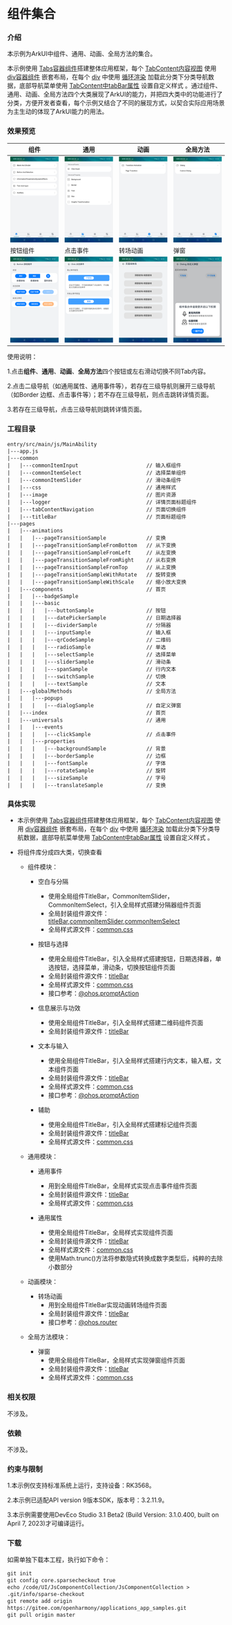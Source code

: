 # 组件集合

### 介绍

本示例为ArkUI中组件、通用、动画、全局方法的集合。

本示例使用 [Tabs容器组件](https://gitee.com/openharmony/docs/blob/master/zh-cn/application-dev/reference/apis-arkui/arkui-js/js-components-container-tabs.md)搭建整体应用框架，每个 [TabContent内容视图](https://gitee.com/openharmony/docs/blob/master/zh-cn/application-dev/reference/apis-arkui/arkui-js/js-components-container-tab-content.md) 使用 [div容器组件](https://gitee.com/openharmony/docs/blob/master/zh-cn/application-dev/reference/apis-arkui/arkui-js/js-components-container-div.md) 嵌套布局，在每个 [div](https://gitee.com/openharmony/docs/blob/master/zh-cn/application-dev/reference/apis-arkui/arkui-js/js-components-container-div.md) 中使用 [循环渲染](https://gitee.com/openharmony/docs/blob/master/zh-cn/application-dev/reference/apis-arkui/arkui-js/js-components-common-attributes.md) 加载此分类下分类导航数据，底部导航菜单使用 [TabContent中tabBar属性](https://gitee.com/openharmony/docs/blob/master/zh-cn/application-dev/reference/apis-arkui/arkui-js/js-components-container-tab-content.md) 设置自定义样式 。通过组件、通用、动画、全局方法四个大类展现了ArkUI的能力，并把四大类中的功能进行了分类，方便开发者查看，每个示例又结合了不同的展现方式，以契合实际应用场景为主生动的体现了ArkUI能力的用法。

### 效果预览

| 组件                                               | 通用                                              | 动画                                                      | 全局方法                                               |
|--------------------------------------------------|-------------------------------------------------|---------------------------------------------------------|----------------------------------------------------|
| ![component](screenshots/devices/components.png) | ![component](screenshots/devices/universal.png) | ![component](screenshots/devices/animation.png)         | ![component](screenshots/devices/globalMethod.png) |
| 按钮组件                                             | 点击事件                                            | 转场动画                                                    | 弹窗                                                 |
| ![component](screenshots/devices/button.png)     | ![component](screenshots/devices/click.png)     | ![component](screenshots/devices/pageTransitionOne.png) | ![component](screenshots/devices/dialog.png)       |

使用说明：

1.点击**组件**、**通用**、**动画**、**全局方法**四个按钮或左右滑动切换不同Tab内容。

2.点击二级导航（如通用属性、通用事件等），若存在三级导航则展开三级导航（如Border 边框、点击事件等）；若不存在三级导航，则点击跳转详情页面。

3.若存在三级导航，点击三级导航则跳转详情页面。

### 工程目录

```
entry/src/main/js/MainAbility
|---app.js
|---common
|   |---commonItemInput                      // 输入框组件
|   |---commonItemSelect                     // 选择菜单组件
|   |---commonItemSlider                     // 滑动条组件
|   |---css                                  // 通用样式
|   |---image                                // 图片资源
|   |---logger                               // 详情页面标题组件
|   |---tabContentNavigation                 // 页面切换组件
|   |---titleBar                             // 页面标题组件
|---pages
|   |---animations                     
|   |   |---pageTransitionSample             // 变换
|   |   |---pageTransitionSampleFromBottom   // 从下变换
|   |   |---pageTransitionSampleFromLeft     // 从左变换
|   |   |---pageTransitionSampleFromRight    // 从右变换
|   |   |---pageTransitionSampleFromTop      // 从上变换
|   |   |---pageTransitionSampleWithRotate   // 旋转变换
|   |   |---pageTransitionSampleWithScale    // 缩小放大变换
|   |---components                           // 首页
|   |   |---badgeSample
|   |   |---basic
|   |   |   |---buttonSample                 // 按钮
|   |   |   |---datePickerSample             // 日期选择器
|   |   |   |---dividerSample                // 分隔器
|   |   |   |---inputSample                  // 输入框
|   |   |   |---qrCodeSample                 // 二维码
|   |   |   |---radioSample                  // 单选
|   |   |   |---selectSample                 // 选择菜单
|   |   |   |---sliderSample                 // 滑动条
|   |   |   |---spanSample                   // 行内文本
|   |   |   |---switchSample                 // 切换
|   |   |   |---textSample                   // 文本
|   |---globalMethods                        // 全局方法
|   |   |---popups
|   |   |   |---dialogSample                 // 自定义弹窗
|   |---index                                // 首页
|   |---universals                           // 通用
|   |   |---events
|   |   |   |---clickSample                  // 点击事件
|   |   |---properties
|   |   |   |---backgroundSample             // 背景
|   |   |   |---borderSample                 // 边框
|   |   |   |---fontSample                   // 字体
|   |   |   |---rotateSample                 // 旋转
|   |   |   |---sizeSample                   // 字号
|   |   |   |---translateSample              // 变换

```

### 具体实现

* 本示例使用 [Tabs容器组件](https://gitee.com/openharmony/docs/blob/master/zh-cn/application-dev/reference/apis-arkui/arkui-js/js-components-container-tabs.md)搭建整体应用框架，每个 [TabContent内容视图](https://gitee.com/openharmony/docs/blob/master/zh-cn/application-dev/reference/apis-arkui/arkui-js/js-components-container-tab-content.md) 使用 [div容器组件](https://gitee.com/openharmony/docs/blob/master/zh-cn/application-dev/reference/apis-arkui/arkui-js/js-components-container-div.md) 嵌套布局，在每个 [div](https://gitee.com/openharmony/docs/blob/master/zh-cn/application-dev/reference/apis-arkui/arkui-js/js-components-container-div.md) 中使用 [循环渲染](https://gitee.com/openharmony/docs/blob/master/zh-cn/application-dev/reference/apis-arkui/arkui-js/js-components-common-attributes.md) 加载此分类下分类导航数据，底部导航菜单使用 [TabContent中tabBar属性](https://gitee.com/openharmony/docs/blob/master/zh-cn/application-dev/reference/apis-arkui/arkui-js/js-components-container-tab-content.md) 设置自定义样式 。

* 将组件库分成四大类，切换查看

    * 组件模块：
        * 空白与分隔
            * 使用全局组件TitleBar，CommonItemSlider，CommonItemSelect，引入全局样式搭建分隔器组件页面
            * 全局封装组件源文件：[titleBar](entry/src/main/js/MainAbility/common/titleBar),[commonItemSlider](entry/src/main/js/MainAbility/common/commonItemSlider),[commonItemSelect](entry/src/main/js/MainAbility/common/commonItemSelect)
            * 全局样式源文件：[common.css](entry/src/main/js/MainAbility/common/css)

        * 按钮与选择
            * 使用全局组件TitleBar，引入全局样式搭建按钮，日期选择器，单选按钮，选择菜单，滑动条，切换按钮组件页面
            * 全局封装组件源文件：[titleBar](entry/src/main/js/MainAbility/common/titleBar)
            * 全局样式源文件：[common.css](entry/src/main/js/MainAbility/common/css)
            * 接口参考：[@ohos.promptAction](https://gitee.com/openharmony/docs/blob/master/zh-cn/application-dev/reference/apis-arkui/js-apis-promptAction.md)

        * 信息展示与功效
            * 使用全局组件TitleBar，引入全局样式搭建二维码组件页面
            * 全局封装组件源文件：[titleBar](entry/src/main/js/MainAbility/common/titleBar)
        
        * 文本与输入
            * 使用全局组件TitleBar，引入全局样式搭建行内文本，输入框，文本组件页面
            * 全局封装组件源文件：[titleBar](entry/src/main/js/MainAbility/common/titleBar)
            * 全局样式源文件：[common.css](entry/src/main/js/MainAbility/common/css)
            * 接口参考：[@ohos.promptAction](https://gitee.com/openharmony/docs/blob/master/zh-cn/application-dev/reference/apis-arkui/js-apis-promptAction.md)

        * 辅助
            * 使用全局组件TitleBar，引入全局样式搭建标记组件页面
            * 全局封装组件源文件：[titleBar](entry/src/main/js/MainAbility/common/titleBar)
            * 全局样式源文件：[common.css](entry/src/main/js/MainAbility/common/css)
    
    * 通用模块：
        * 通用事件
            * 用到全局组件TitleBar，全局样式实现点击事件组件页面
            * 全局封装组件源文件：[titleBar](entry/src/main/js/MainAbility/common/titleBar)
            * 全局样式源文件：[common.css](entry/src/main/js/MainAbility/common/css)

        * 通用属性
            * 使用全局组件TitleBar，全局样式实现组件页面
            * 全局封装组件源文件：[titleBar](entry/src/main/js/MainAbility/common/titleBar)
            * 全局样式源文件：[common.css](entry/src/main/js/MainAbility/common/css)
            * 使用Math.trunc()方法将参数隐式转换成数字类型后，纯粹的去除小数部分
        
    * 动画模块：
        * 转场动画
            * 用到全局组件TitleBar实现动画转场组件页面
            * 全局封装组件源文件：[titleBar](entry/src/main/js/MainAbility/common/titleBar)
            * 接口参考：[@ohos.router](https://gitee.com/openharmony/docs/blob/master/zh-cn/application-dev/reference/apis-arkui/js-apis-router.md)

    * 全局方法模块：
        * 弹窗
            * 使用全局组件TitleBar，全局样式实现弹窗组件页面
            * 全局封装组件源文件：[titleBar](entry/src/main/js/MainAbility/common/titleBar)
            * 全局样式源文件：[common.css](entry/src/main/js/MainAbility/common/css)

### 相关权限

不涉及。

### 依赖

不涉及。

### 约束与限制

1.本示例仅支持标准系统上运行，支持设备：RK3568。

2.本示例已适配API version 9版本SDK，版本号：3.2.11.9。

3.本示例需要使用DevEco Studio 3.1 Beta2 (Build Version: 3.1.0.400, built on April 7, 2023)才可编译运行。

### 下载

如需单独下载本工程，执行如下命令：
```
git init
git config core.sparsecheckout true
echo /code/UI/JsComponentCollection/JsComponentCollection > .git/info/sparse-checkout
git remote add origin https://gitee.com/openharmony/applications_app_samples.git
git pull origin master
```